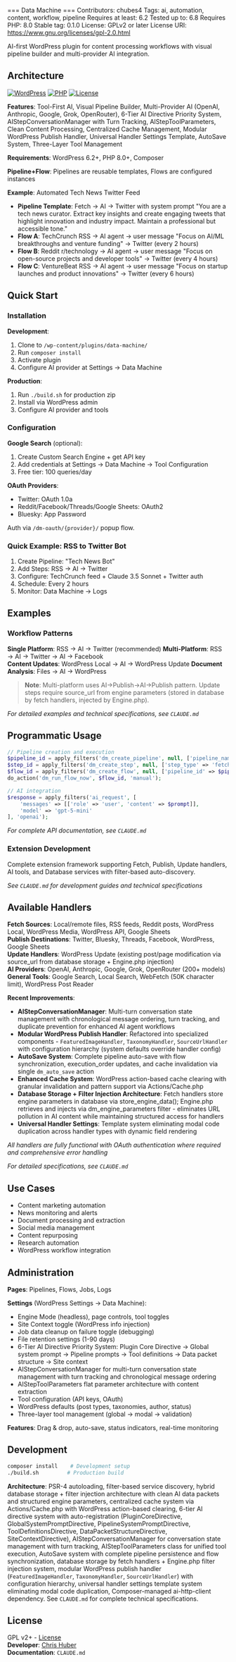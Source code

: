 === Data Machine ===
Contributors: chubes4
Tags: ai, automation, content, workflow, pipeline
Requires at least: 6.2
Tested up to: 6.8
Requires PHP: 8.0
Stable tag: 0.1.0
License: GPLv2 or later
License URI: https://www.gnu.org/licenses/gpl-2.0.html

AI-first WordPress plugin for content processing workflows with visual pipeline builder and multi-provider AI integration.

## Architecture

[![WordPress](https://img.shields.io/badge/WordPress-6.2%2B-blue)](https://wordpress.org/)
[![PHP](https://img.shields.io/badge/PHP-8.0%2B-purple)](https://php.net/)
[![License](https://img.shields.io/badge/License-GPL%20v2%2B-green)](https://www.gnu.org/licenses/gpl-2.0.html)

**Features**: Tool-First AI, Visual Pipeline Builder, Multi-Provider AI (OpenAI, Anthropic, Google, Grok, OpenRouter), 6-Tier AI Directive Priority System, AIStepConversationManager with Turn Tracking, AIStepToolParameters, Clean Content Processing, Centralized Cache Management, Modular WordPress Publish Handler, Universal Handler Settings Template, AutoSave System, Three-Layer Tool Management

**Requirements**: WordPress 6.2+, PHP 8.0+, Composer

**Pipeline+Flow**: Pipelines are reusable templates, Flows are configured instances

**Example**: Automated Tech News Twitter Feed
- **Pipeline Template**: Fetch → AI → Twitter with system prompt "You are a tech news curator. Extract key insights and create engaging tweets that highlight innovation and industry impact. Maintain a professional but accessible tone."
- **Flow A**: TechCrunch RSS → AI agent → user message "Focus on AI/ML breakthroughs and venture funding" → Twitter (every 2 hours)
- **Flow B**: Reddit r/technology → AI agent → user message "Focus on open-source projects and developer tools" → Twitter (every 4 hours)  
- **Flow C**: VentureBeat RSS → AI agent → user message "Focus on startup launches and product innovations" → Twitter (every 6 hours)

## Quick Start

### Installation

**Development**:
1. Clone to `/wp-content/plugins/data-machine/`
2. Run `composer install`
3. Activate plugin
4. Configure AI provider at Settings → Data Machine

**Production**:
1. Run `./build.sh` for production zip
2. Install via WordPress admin
3. Configure AI provider and tools

### Configuration

**Google Search** (optional):
1. Create Custom Search Engine + get API key
2. Add credentials at Settings → Data Machine → Tool Configuration
3. Free tier: 100 queries/day


**OAuth Providers**:
- Twitter: OAuth 1.0a
- Reddit/Facebook/Threads/Google Sheets: OAuth2
- Bluesky: App Password

Auth via `/dm-oauth/{provider}/` popup flow.

### Quick Example: RSS to Twitter Bot

1. Create Pipeline: "Tech News Bot"
2. Add Steps: RSS → AI → Twitter
3. Configure: TechCrunch feed + Claude 3.5 Sonnet + Twitter auth
4. Schedule: Every 2 hours
5. Monitor: Data Machine → Logs

## Examples

### Workflow Patterns

**Single Platform**: RSS → AI → Twitter (recommended)
**Multi-Platform**: RSS → AI → Twitter → AI → Facebook  
**Content Updates**: WordPress Local → AI → WordPress Update
**Document Analysis**: Files → AI → WordPress

> **Note**: Multi-platform uses AI→Publish→AI→Publish pattern. Update steps require source_url from engine parameters (stored in database by fetch handlers, injected by Engine.php).

*For detailed examples and technical specifications, see `CLAUDE.md`*

## Programmatic Usage

```php
// Pipeline creation and execution  
$pipeline_id = apply_filters('dm_create_pipeline', null, ['pipeline_name' => 'My Pipeline']);
$step_id = apply_filters('dm_create_step', null, ['step_type' => 'fetch', 'pipeline_id' => $pipeline_id]);
$flow_id = apply_filters('dm_create_flow', null, ['pipeline_id' => $pipeline_id]);
do_action('dm_run_flow_now', $flow_id, 'manual');

// AI integration
$response = apply_filters('ai_request', [
    'messages' => [['role' => 'user', 'content' => $prompt]],
    'model' => 'gpt-5-mini'
], 'openai');
```

*For complete API documentation, see `CLAUDE.md`*

### Extension Development

Complete extension framework supporting Fetch, Publish, Update handlers, AI tools, and Database services with filter-based auto-discovery.

*See `CLAUDE.md` for development guides and technical specifications*

## Available Handlers

**Fetch Sources**: Local/remote files, RSS feeds, Reddit posts, WordPress Local, WordPress Media, WordPress API, Google Sheets  
**Publish Destinations**: Twitter, Bluesky, Threads, Facebook, WordPress, Google Sheets  
**Update Handlers**: WordPress Update (existing post/page modification via source_url from database storage + Engine.php injection)  
**AI Providers**: OpenAI, Anthropic, Google, Grok, OpenRouter (200+ models)  
**General Tools**: Google Search, Local Search, WebFetch (50K character limit), WordPress Post Reader

**Recent Improvements**:
- **AIStepConversationManager**: Multi-turn conversation state management with chronological message ordering, turn tracking, and duplicate prevention for enhanced AI agent workflows
- **Modular WordPress Publish Handler**: Refactored into specialized components - `FeaturedImageHandler`, `TaxonomyHandler`, `SourceUrlHandler` with configuration hierarchy (system defaults override handler config)
- **AutoSave System**: Complete pipeline auto-save with flow synchronization, execution_order updates, and cache invalidation via single `dm_auto_save` action
- **Enhanced Cache System**: WordPress action-based cache clearing with granular invalidation and pattern support via Actions/Cache.php
- **Database Storage + Filter Injection Architecture**: Fetch handlers store engine parameters in database via store_engine_data(); Engine.php retrieves and injects via dm_engine_parameters filter - eliminates URL pollution in AI content while maintaining structured access for handlers
- **Universal Handler Settings**: Template system eliminating modal code duplication across handler types with dynamic field rendering

*All handlers are fully functional with OAuth authentication where required and comprehensive error handling*

*For detailed specifications, see `CLAUDE.md`*


## Use Cases

- Content marketing automation
- News monitoring and alerts
- Document processing and extraction
- Social media management
- Content repurposing
- Research automation
- WordPress workflow integration

## Administration

**Pages**: Pipelines, Flows, Jobs, Logs

**Settings** (WordPress Settings → Data Machine):
- Engine Mode (headless), page controls, tool toggles
- Site Context toggle (WordPress info injection)
- Job data cleanup on failure toggle (debugging)
- File retention settings (1-90 days)
- 6-Tier AI Directive Priority System: Plugin Core Directive → Global system prompt → Pipeline prompts → Tool definitions → Data packet structure → Site context
- AIStepConversationManager for multi-turn conversation state management with turn tracking and chronological message ordering
- AIStepToolParameters flat parameter architecture with content extraction
- Tool configuration (API keys, OAuth)
- WordPress defaults (post types, taxonomies, author, status)
- Three-layer tool management (global → modal → validation)

**Features**: Drag & drop, auto-save, status indicators, real-time monitoring

## Development

```bash
composer install    # Development setup
./build.sh         # Production build
```

**Architecture**: PSR-4 autoloading, filter-based service discovery, hybrid database storage + filter injection architecture with clean AI data packets and structured engine parameters, centralized cache system via Actions/Cache.php with WordPress action-based clearing, 6-tier AI directive system with auto-registration (PluginCoreDirective, GlobalSystemPromptDirective, PipelineSystemPromptDirective, ToolDefinitionsDirective, DataPacketStructureDirective, SiteContextDirective), AIStepConversationManager for conversation state management with turn tracking, AIStepToolParameters class for unified tool execution, AutoSave system with complete pipeline persistence and flow synchronization, database storage by fetch handlers + Engine.php filter injection system, modular WordPress publish handler (`FeaturedImageHandler`, `TaxonomyHandler`, `SourceUrlHandler`) with configuration hierarchy, universal handler settings template system eliminating modal code duplication, Composer-managed ai-http-client dependency. See `CLAUDE.md` for complete technical specifications.

## License

GPL v2+ - [License](https://www.gnu.org/licenses/gpl-2.0.html)  
**Developer**: [Chris Huber](https://chubes.net)  
**Documentation**: `CLAUDE.md`